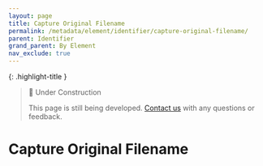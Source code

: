 ```yaml
---
layout: page
title: Capture Original Filename
permalink: /metadata/element/identifier/capture-original-filename/
parent: Identifier
grand_parent: By Element
nav_exclude: true
---
```


{: .highlight-title }
> 🚧 Under Construction
>
> This page is still being developed. [Contact us](/metadata-documentation/contact/) with any questions or feedback.

# Capture Original Filename